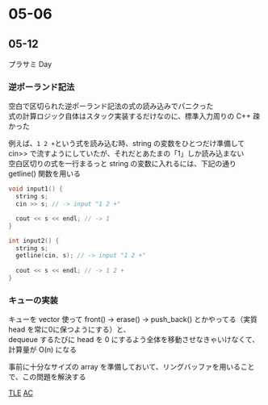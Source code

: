 # 05-06

## 05-12

プラサミ Day

### 逆ポーランド記法

空白で区切られた逆ポーランド記法の式の読み込みでパニクった  
式の計算ロジック自体はスタック実装するだけなのに、標準入力周りの C++ 疎かった  

例えば、```1 2 +```という式を読み込む時、string の変数をひとつだけ準備して cin>> で流すようにしていたが、それだとあたまの「1」しか読み込まない  
空白区切りの式を一行まるっと string の変数に入れるには、下記の通り getline() 関数を用いる  

```c++
void input1() {
  string s;
  cin >> s; // -> input "1 2 +"

  cout << s << endl; // -> 1
}

int input2() {
  string s;
  getline(cin, s); // -> input "1 2 +"
  
  cout << s << endl; // -> 1 2 +
}
```

### キューの実装

キューを vector 使って front() -> erase() -> push_back() とかやってる（実質 head を常に0に保つようにする）と、  
dequeue するたびに head を 0 にするよう全体を移動させなきゃいけなくて、計算量が O(n) になる  

事前に十分なサイズの array を準備しておいて、リングバッファを用いることで、この問題を解決する  

[TLE](http://judge.u-aizu.ac.jp/onlinejudge/review.jsp?rid=3560694#1)
[AC](http://judge.u-aizu.ac.jp/onlinejudge/review.jsp?rid=3560735)

